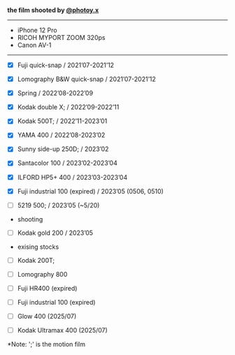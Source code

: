 __the film shooted by [@photoy.x](http://www.instagram.com/photoy.x)__


---
* iPhone 12 Pro 
* RICOH MYPORT ZOOM 320ps
* Canon AV-1
---
- [X] Fuji quick-snap / 2021’07-2021’12  
- [X] Lomography B&W quick-snap / 2021’07-2021’12  
- [X] Spring / 2022’08-2022’09  
- [X] Kodak double X; / 2022’09-2022’11  
- [X] Kodak 500T; / 2022’11-2023’01  
- [X] YAMA 400 / 2022’08-2023’02  
- [X] Sunny side-up 250D; / 2023’02  
- [X] Santacolor 100 / 2023’02-2023’04  
- [X] ILFORD HP5+ 400 / 2023’03-2023’04  
- [X] Fuji industrial 100 (expired) / 2023’05 (0506, 0510)  
- [ ] 5219 500; / 2023’05 (~5/20)


* shooting  
- [ ] Kodak gold 200 / 2023’05


* exising stocks  
- [ ] Kodak 200T;  
- [ ] Lomography 800  
- [ ] Fuji HR400 (expired)  
- [ ] Fuji industrial 100 (expired)  
- [ ] Glow 400 (2025/07)  
- [ ] Kodak Ultramax 400 (2025/07)   


*Note: ';' is the motion film
